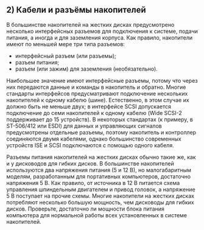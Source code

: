## 2)	Кабели и разъёмы накопителей


В большинстве накопителей на жестких дисках предусмотрено несколько интерфейсных разъемов для подключения к системе, подачи питания, а иногда и для заземления корпуса. Как правило, накопители имеют по меньшей мере три типа разъемов:
- интерфейсный разъем (или разъемы);
- разъем питания;
- разъем (или зажим) для заземления (необязательно).

Наибольшее значение имеют интерфейсные разъемы, потому что через них передаются данные и команды в накопитель и обратно. Многие стандарты интерфейсов предусматривают подключение нескольких накопителей к одному кабелю (шине). Естественно, в этом случае их должно быть не меньше двух; в интерфейсе SCSI допускается подключение до семи накопителей к одному кабелю (Wide SCSI-2 поддерживает до 15 устройств). В некоторых стандартах (к примеру, в ST-506/412 или ESDI) для данных и управляющих сигналов предусмотрены отдельные разъемы, поэтому накопитель и контроллер соединяются двумя кабелями, однако большинство современных устройств ISE и SCSI подключаются с помощью одного кабеля.

Разъемы питания накопителей на жестких дисках обычно такие же, как и у дисководов для гибких дисков. В большинстве накопителей используются два напряжения питания (5 и 12 В), но малогабаритным моделям, разработанным для портативных компьютеров, достаточно напряжения 5 В. Как правило, от источника в 12 В питается схема управления шпиндельным двигателем и привод головок, а напряжение 5 В поступает на прочие схемы. Многие накопители на жестких дисках потребляют несколько большую мощность, чем дисководы для гибких дисков. Проверьте, достаточно ли мощности блока питания компьютера для нормальной работы всех установленных в системе накопителей.